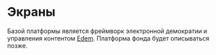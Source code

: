 # Экраны
Базой платформы является фреймворк электронной демократии и управления контентом [Edem](https://github.com/grandcore/Edem). Платформа фонда будет описываться позже. 
